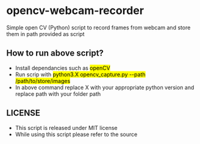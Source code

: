 # opencv-webcam-recorder
Simple open CV (Python) script to record frames from webcam and store them in path provided as script 

## How to run above script?
- Install dependancies such as <mark>openCV</mark>
- Run scrip with <mark>python3.X opencv_capture.py --path /path/to/store/images</mark>
- In above command replace X with your appropriate python version and replace path with your folder path

## LICENSE
- This script is released under MIT license
- While using this script please refer to the source
